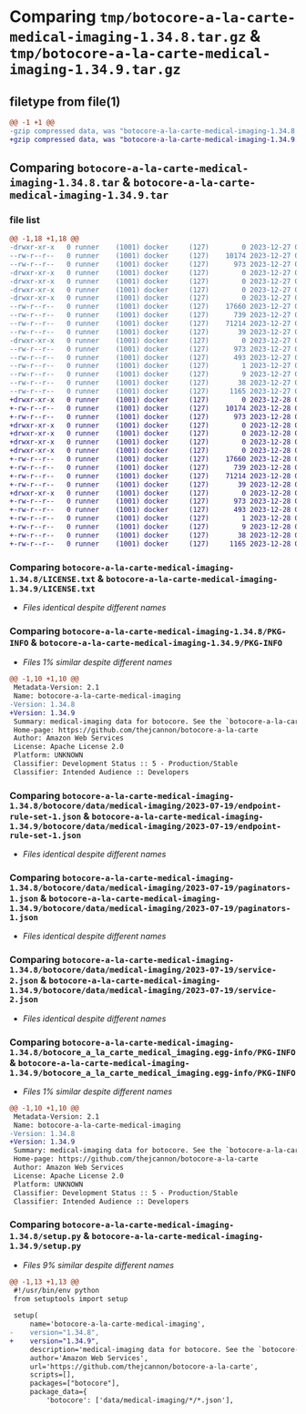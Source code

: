 # Comparing `tmp/botocore-a-la-carte-medical-imaging-1.34.8.tar.gz` & `tmp/botocore-a-la-carte-medical-imaging-1.34.9.tar.gz`

## filetype from file(1)

```diff
@@ -1 +1 @@
-gzip compressed data, was "botocore-a-la-carte-medical-imaging-1.34.8.tar", last modified: Wed Dec 27 01:06:53 2023, max compression
+gzip compressed data, was "botocore-a-la-carte-medical-imaging-1.34.9.tar", last modified: Thu Dec 28 01:06:55 2023, max compression
```

## Comparing `botocore-a-la-carte-medical-imaging-1.34.8.tar` & `botocore-a-la-carte-medical-imaging-1.34.9.tar`

### file list

```diff
@@ -1,18 +1,18 @@
-drwxr-xr-x   0 runner    (1001) docker     (127)        0 2023-12-27 01:06:53.615345 botocore-a-la-carte-medical-imaging-1.34.8/
--rw-r--r--   0 runner    (1001) docker     (127)    10174 2023-12-27 01:06:53.000000 botocore-a-la-carte-medical-imaging-1.34.8/LICENSE.txt
--rw-r--r--   0 runner    (1001) docker     (127)      973 2023-12-27 01:06:53.615345 botocore-a-la-carte-medical-imaging-1.34.8/PKG-INFO
-drwxr-xr-x   0 runner    (1001) docker     (127)        0 2023-12-27 01:06:53.615345 botocore-a-la-carte-medical-imaging-1.34.8/botocore/
-drwxr-xr-x   0 runner    (1001) docker     (127)        0 2023-12-27 01:06:53.615345 botocore-a-la-carte-medical-imaging-1.34.8/botocore/data/
-drwxr-xr-x   0 runner    (1001) docker     (127)        0 2023-12-27 01:06:53.615345 botocore-a-la-carte-medical-imaging-1.34.8/botocore/data/medical-imaging/
-drwxr-xr-x   0 runner    (1001) docker     (127)        0 2023-12-27 01:06:53.615345 botocore-a-la-carte-medical-imaging-1.34.8/botocore/data/medical-imaging/2023-07-19/
--rw-r--r--   0 runner    (1001) docker     (127)    17660 2023-12-27 01:06:29.000000 botocore-a-la-carte-medical-imaging-1.34.8/botocore/data/medical-imaging/2023-07-19/endpoint-rule-set-1.json
--rw-r--r--   0 runner    (1001) docker     (127)      739 2023-12-27 01:06:29.000000 botocore-a-la-carte-medical-imaging-1.34.8/botocore/data/medical-imaging/2023-07-19/paginators-1.json
--rw-r--r--   0 runner    (1001) docker     (127)    71214 2023-12-27 01:06:29.000000 botocore-a-la-carte-medical-imaging-1.34.8/botocore/data/medical-imaging/2023-07-19/service-2.json
--rw-r--r--   0 runner    (1001) docker     (127)       39 2023-12-27 01:06:29.000000 botocore-a-la-carte-medical-imaging-1.34.8/botocore/data/medical-imaging/2023-07-19/waiters-2.json
-drwxr-xr-x   0 runner    (1001) docker     (127)        0 2023-12-27 01:06:53.615345 botocore-a-la-carte-medical-imaging-1.34.8/botocore_a_la_carte_medical_imaging.egg-info/
--rw-r--r--   0 runner    (1001) docker     (127)      973 2023-12-27 01:06:53.000000 botocore-a-la-carte-medical-imaging-1.34.8/botocore_a_la_carte_medical_imaging.egg-info/PKG-INFO
--rw-r--r--   0 runner    (1001) docker     (127)      493 2023-12-27 01:06:53.000000 botocore-a-la-carte-medical-imaging-1.34.8/botocore_a_la_carte_medical_imaging.egg-info/SOURCES.txt
--rw-r--r--   0 runner    (1001) docker     (127)        1 2023-12-27 01:06:53.000000 botocore-a-la-carte-medical-imaging-1.34.8/botocore_a_la_carte_medical_imaging.egg-info/dependency_links.txt
--rw-r--r--   0 runner    (1001) docker     (127)        9 2023-12-27 01:06:53.000000 botocore-a-la-carte-medical-imaging-1.34.8/botocore_a_la_carte_medical_imaging.egg-info/top_level.txt
--rw-r--r--   0 runner    (1001) docker     (127)       38 2023-12-27 01:06:53.615345 botocore-a-la-carte-medical-imaging-1.34.8/setup.cfg
--rw-r--r--   0 runner    (1001) docker     (127)     1165 2023-12-27 01:06:53.000000 botocore-a-la-carte-medical-imaging-1.34.8/setup.py
+drwxr-xr-x   0 runner    (1001) docker     (127)        0 2023-12-28 01:06:55.154384 botocore-a-la-carte-medical-imaging-1.34.9/
+-rw-r--r--   0 runner    (1001) docker     (127)    10174 2023-12-28 01:06:54.000000 botocore-a-la-carte-medical-imaging-1.34.9/LICENSE.txt
+-rw-r--r--   0 runner    (1001) docker     (127)      973 2023-12-28 01:06:55.154384 botocore-a-la-carte-medical-imaging-1.34.9/PKG-INFO
+drwxr-xr-x   0 runner    (1001) docker     (127)        0 2023-12-28 01:06:55.150384 botocore-a-la-carte-medical-imaging-1.34.9/botocore/
+drwxr-xr-x   0 runner    (1001) docker     (127)        0 2023-12-28 01:06:55.150384 botocore-a-la-carte-medical-imaging-1.34.9/botocore/data/
+drwxr-xr-x   0 runner    (1001) docker     (127)        0 2023-12-28 01:06:55.150384 botocore-a-la-carte-medical-imaging-1.34.9/botocore/data/medical-imaging/
+drwxr-xr-x   0 runner    (1001) docker     (127)        0 2023-12-28 01:06:55.154384 botocore-a-la-carte-medical-imaging-1.34.9/botocore/data/medical-imaging/2023-07-19/
+-rw-r--r--   0 runner    (1001) docker     (127)    17660 2023-12-28 01:06:26.000000 botocore-a-la-carte-medical-imaging-1.34.9/botocore/data/medical-imaging/2023-07-19/endpoint-rule-set-1.json
+-rw-r--r--   0 runner    (1001) docker     (127)      739 2023-12-28 01:06:26.000000 botocore-a-la-carte-medical-imaging-1.34.9/botocore/data/medical-imaging/2023-07-19/paginators-1.json
+-rw-r--r--   0 runner    (1001) docker     (127)    71214 2023-12-28 01:06:26.000000 botocore-a-la-carte-medical-imaging-1.34.9/botocore/data/medical-imaging/2023-07-19/service-2.json
+-rw-r--r--   0 runner    (1001) docker     (127)       39 2023-12-28 01:06:26.000000 botocore-a-la-carte-medical-imaging-1.34.9/botocore/data/medical-imaging/2023-07-19/waiters-2.json
+drwxr-xr-x   0 runner    (1001) docker     (127)        0 2023-12-28 01:06:55.154384 botocore-a-la-carte-medical-imaging-1.34.9/botocore_a_la_carte_medical_imaging.egg-info/
+-rw-r--r--   0 runner    (1001) docker     (127)      973 2023-12-28 01:06:55.000000 botocore-a-la-carte-medical-imaging-1.34.9/botocore_a_la_carte_medical_imaging.egg-info/PKG-INFO
+-rw-r--r--   0 runner    (1001) docker     (127)      493 2023-12-28 01:06:55.000000 botocore-a-la-carte-medical-imaging-1.34.9/botocore_a_la_carte_medical_imaging.egg-info/SOURCES.txt
+-rw-r--r--   0 runner    (1001) docker     (127)        1 2023-12-28 01:06:55.000000 botocore-a-la-carte-medical-imaging-1.34.9/botocore_a_la_carte_medical_imaging.egg-info/dependency_links.txt
+-rw-r--r--   0 runner    (1001) docker     (127)        9 2023-12-28 01:06:55.000000 botocore-a-la-carte-medical-imaging-1.34.9/botocore_a_la_carte_medical_imaging.egg-info/top_level.txt
+-rw-r--r--   0 runner    (1001) docker     (127)       38 2023-12-28 01:06:55.154384 botocore-a-la-carte-medical-imaging-1.34.9/setup.cfg
+-rw-r--r--   0 runner    (1001) docker     (127)     1165 2023-12-28 01:06:54.000000 botocore-a-la-carte-medical-imaging-1.34.9/setup.py
```

### Comparing `botocore-a-la-carte-medical-imaging-1.34.8/LICENSE.txt` & `botocore-a-la-carte-medical-imaging-1.34.9/LICENSE.txt`

 * *Files identical despite different names*

### Comparing `botocore-a-la-carte-medical-imaging-1.34.8/PKG-INFO` & `botocore-a-la-carte-medical-imaging-1.34.9/PKG-INFO`

 * *Files 1% similar despite different names*

```diff
@@ -1,10 +1,10 @@
 Metadata-Version: 2.1
 Name: botocore-a-la-carte-medical-imaging
-Version: 1.34.8
+Version: 1.34.9
 Summary: medical-imaging data for botocore. See the `botocore-a-la-carte` package for more info.
 Home-page: https://github.com/thejcannon/botocore-a-la-carte
 Author: Amazon Web Services
 License: Apache License 2.0
 Platform: UNKNOWN
 Classifier: Development Status :: 5 - Production/Stable
 Classifier: Intended Audience :: Developers
```

### Comparing `botocore-a-la-carte-medical-imaging-1.34.8/botocore/data/medical-imaging/2023-07-19/endpoint-rule-set-1.json` & `botocore-a-la-carte-medical-imaging-1.34.9/botocore/data/medical-imaging/2023-07-19/endpoint-rule-set-1.json`

 * *Files identical despite different names*

### Comparing `botocore-a-la-carte-medical-imaging-1.34.8/botocore/data/medical-imaging/2023-07-19/paginators-1.json` & `botocore-a-la-carte-medical-imaging-1.34.9/botocore/data/medical-imaging/2023-07-19/paginators-1.json`

 * *Files identical despite different names*

### Comparing `botocore-a-la-carte-medical-imaging-1.34.8/botocore/data/medical-imaging/2023-07-19/service-2.json` & `botocore-a-la-carte-medical-imaging-1.34.9/botocore/data/medical-imaging/2023-07-19/service-2.json`

 * *Files identical despite different names*

### Comparing `botocore-a-la-carte-medical-imaging-1.34.8/botocore_a_la_carte_medical_imaging.egg-info/PKG-INFO` & `botocore-a-la-carte-medical-imaging-1.34.9/botocore_a_la_carte_medical_imaging.egg-info/PKG-INFO`

 * *Files 1% similar despite different names*

```diff
@@ -1,10 +1,10 @@
 Metadata-Version: 2.1
 Name: botocore-a-la-carte-medical-imaging
-Version: 1.34.8
+Version: 1.34.9
 Summary: medical-imaging data for botocore. See the `botocore-a-la-carte` package for more info.
 Home-page: https://github.com/thejcannon/botocore-a-la-carte
 Author: Amazon Web Services
 License: Apache License 2.0
 Platform: UNKNOWN
 Classifier: Development Status :: 5 - Production/Stable
 Classifier: Intended Audience :: Developers
```

### Comparing `botocore-a-la-carte-medical-imaging-1.34.8/setup.py` & `botocore-a-la-carte-medical-imaging-1.34.9/setup.py`

 * *Files 9% similar despite different names*

```diff
@@ -1,13 +1,13 @@
 #!/usr/bin/env python
 from setuptools import setup
 
 setup(
     name='botocore-a-la-carte-medical-imaging',
-    version="1.34.8",
+    version="1.34.9",
     description='medical-imaging data for botocore. See the `botocore-a-la-carte` package for more info.',
     author='Amazon Web Services',
     url='https://github.com/thejcannon/botocore-a-la-carte',
     scripts=[],
     packages=["botocore"],
     package_data={
         'botocore': ['data/medical-imaging/*/*.json'],
```

